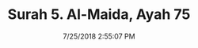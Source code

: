 ---
title       : "Surah 5. Al-Maida, Ayah 75"
date        : 7/25/2018 2:55:07 PM
draft       : false
type        : "quran"
layout      : "compare"
BookCode    : "CMP"
SurahNumber : "5"
AyahNumber  : "75"
TotalAyah   : "120"
---